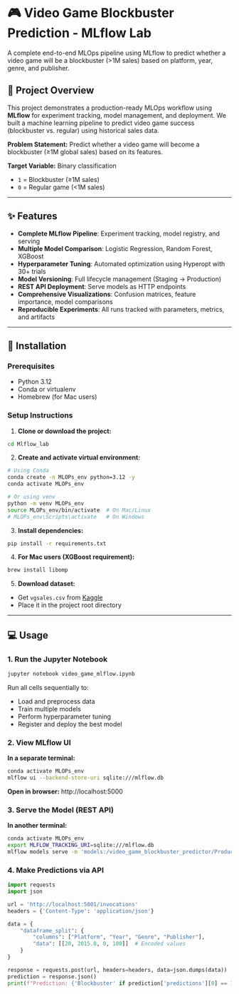 # 🎮 Video Game Blockbuster Prediction - MLflow Lab

A complete end-to-end MLOps pipeline using MLflow to predict whether a video game will be a blockbuster (>1M sales) based on platform, year, genre, and publisher.

## 🎯 Project Overview

This project demonstrates a production-ready MLOps workflow using **MLflow** for experiment tracking, model management, and deployment. We built a machine learning pipeline to predict video game success (blockbuster vs. regular) using historical sales data.

**Problem Statement:** Predict whether a video game will become a blockbuster (≥1M global sales) based on its features.

**Target Variable:** Binary classification
- `1` = Blockbuster (≥1M sales)
- `0` = Regular game (<1M sales)

---

## ✨ Features

- **Complete MLflow Pipeline**: Experiment tracking, model registry, and serving
- **Multiple Model Comparison**: Logistic Regression, Random Forest, XGBoost
- **Hyperparameter Tuning**: Automated optimization using Hyperopt with 30+ trials
- **Model Versioning**: Full lifecycle management (Staging → Production)
- **REST API Deployment**: Serve models as HTTP endpoints
- **Comprehensive Visualizations**: Confusion matrices, feature importance, model comparisons
- **Reproducible Experiments**: All runs tracked with parameters, metrics, and artifacts

---

## 🚀 Installation

### Prerequisites
- Python 3.12
- Conda or virtualenv
- Homebrew (for Mac users)

### Setup Instructions

1. **Clone or download the project:**
```bash
cd Mlflow_lab
```

2. **Create and activate virtual environment:**
```bash
# Using Conda
conda create -n MLOPs_env python=3.12 -y
conda activate MLOPs_env

# Or using venv
python -m venv MLOPs_env
source MLOPs_env/bin/activate  # On Mac/Linux
# MLOPs_env\Scripts\activate   # On Windows
```
3. **Install dependencies:**
```bash
pip install -r requirements.txt
```

4. **For Mac users (XGBoost requirement):**
```bash
brew install libomp
```

5. **Download dataset:**
- Get `vgsales.csv` from [Kaggle](https://www.kaggle.com/datasets/gregorut/videogamesales)
- Place it in the project root directory

---

## 💻 Usage

### 1. Run the Jupyter Notebook
```bash
jupyter notebook video_game_mlflow.ipynb
```

Run all cells sequentially to:
- Load and preprocess data
- Train multiple models
- Perform hyperparameter tuning
- Register and deploy the best model

### 2. View MLflow UI

**In a separate terminal:**
```bash
conda activate MLOPs_env
mlflow ui --backend-store-uri sqlite:///mlflow.db
```

**Open in browser:** http://localhost:5000

### 3. Serve the Model (REST API)

**In another terminal:**
```bash
conda activate MLOPs_env
export MLFLOW_TRACKING_URI=sqlite:///mlflow.db
mlflow models serve -m 'models:/video_game_blockbuster_predictor/Production' -p 5001 --env-manager local
```


### 4. Make Predictions via API
```python
import requests
import json

url = 'http://localhost:5001/invocations'
headers = {'Content-Type': 'application/json'}

data = {
    "dataframe_split": {
        "columns": ["Platform", "Year", "Genre", "Publisher"],
        "data": [[20, 2015.0, 0, 100]]  # Encoded values
    }
}

response = requests.post(url, headers=headers, data=json.dumps(data))
prediction = response.json()
print(f"Prediction: {'Blockbuster' if prediction['predictions'][0] == 1 else 'Regular'}")
```
